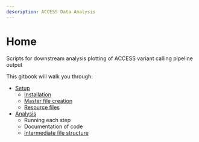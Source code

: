 ```yaml
---
description: ACCESS Data Analysis
---
```


# Home

Scripts for downstream analysis plotting of ACCESS variant calling pipeline output

This gitbook will walk you through:

* [Setup](setup/setup-for-running-analysis.md)
  * [Installation](setup/installation.md)
  * [Master file creation](setup/setup-for-running-analysis.md#master-reference-file)
  * [Resource files](setup/resources.md)
* [Analysis]()
  * Running each step
  * Documentation of code
  * [Intermediate file structure](analysis/intermediate-file-organization.md)


